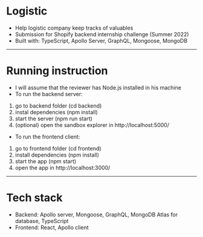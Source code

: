 # Logistic

- Help logistic company keep tracks of valuables
- Submission for Shopify backend internship challenge (Summer 2022)
- Built with: TypeScript, Apollo Server, GraphQL, Mongoose, MongoDB

---

# Running instruction

- I will assume that the reviewer has Node.js installed in his machine
- To run the backend server:

1. go to backend folder (cd backend)
2. instal dependencies (npm install)
3. start the server (npm run start)
4. (optional) open the sandbox explorer in http://localhost:5000/

- To run the frontend client:

1. go to frontend folder (cd frontend)
2. install dependencies (npm install)
3. start the app (npm start)
4. open the app in http://localhost:3000/

---

# Tech stack

- Backend: Apollo server, Mongoose, GraphQL, MongoDB Atlas for database, TypeScript
- Frontend: React, Apollo client

